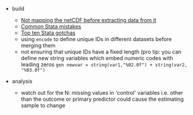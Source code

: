 * build 
  - [Not mapping the netCDF before extracting data from it](https://gis.stackexchange.com/questions/199972/values-extracted-from-netcdf-not-matching-original-raw-data) 
  - [Common Stata mistakes](https://github.com/matthieugomez/stata-pitfalls/wiki)
  - [Top ten Stata gotchas](https://www.ifs.org.uk/docs/stata_gotchasJan2014.pdf)
  - using `encode` to define unique IDs in different datasets before merging them 
  - not ensuring that unique IDs have a fixed length (pro tip: you can define new string variables which embed numeric codes with leading zeros `gen newvar = string(var1,"%02.0f") + string(var2, "%03.0f")`

* analysis
  - watch out for the N: missing values in 'control' variables i.e. other than the outcome or primary predictor could cause the estimating sample to change